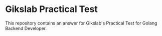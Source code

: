 # Gikslab Practical Test

This repository contains an answer for Gikslab's Practical Test for Golang Backend Developer.

